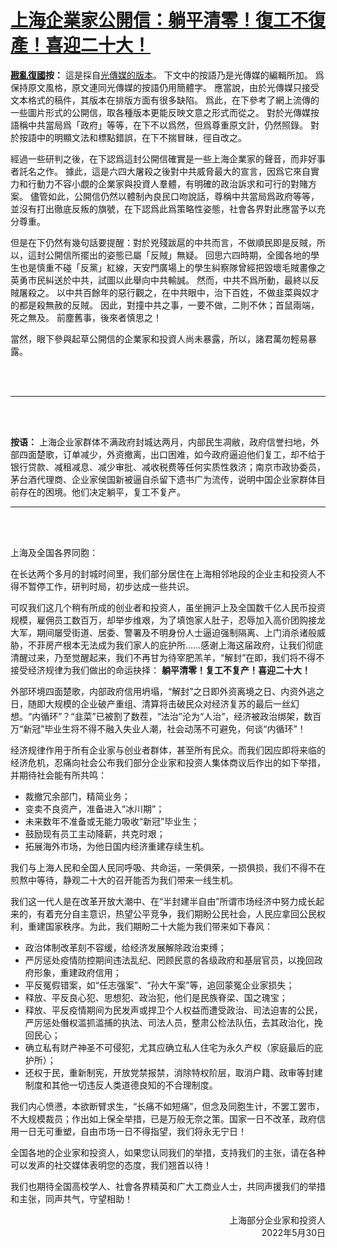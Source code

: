 # [上海企業家公開信：躺平清零！復工不復產！喜迎二十大！](https://github.com/rebuild-roc/main/blob/master/decl/Shanghai-20220530.md)

**[戡亂復國](mailto:rebld-roc@protonmail.com)按：**
這是採自[光傳媒的版本](https://ipkmedia.com/143034/)。
下文中的按語乃是光傳媒的編輯所加。
爲保持原文風格，原文連同光傳媒的按語仍用簡體字。
應當說，由於光傳媒只接受文本格式的稿件，其版本在排版方面有很多缺陷。
爲此，在下參考了網上流傳的一些圖片形式的公開信，取各種版本更能反映文意之形式而從之。
對於光傳媒按語稱中共當局爲「政府」等等，在下不以爲然，但爲尊重原文計，仍然照錄。
對於按語中的明顯文法和標點錯誤，在下不揣冒昧，徑自改之。

經過一些研判之後，在下認爲這封公開信確實是一些上海企業家的聲音，而非好事者託名之作。
據此，這是六四大屠殺之後對中共威脅最大的宣言，因爲它來自實力和行動力不容小覷的企業家與投資人羣體，有明確的政治訴求和可行的對賭方案。
儘管如此，公開信仍然以體制內良民口吻說話，尊稱中共當局爲政府等等，並沒有打出徹底反叛的旗號，在下認爲此爲策略性姿態，社會各界對此應當予以充分尊重。

但是在下仍然有幾句話要提醒：對於兇殘跋扈的中共而言，不做順民即是反賊，所以，這封公開信所擺出的姿態已屬「反賊」無疑。
回思六四時期，全國各地的學生也是慎重不碰「反黨」紅線，天安門廣場上的學生糾察隊曾經把毀壞毛賊畫像之英勇市民糾送於中共，試圖以此舉向中共輸誠。
然而，中共不爲所動，最終以反賊屠殺之。
以中共百餘年的惡行觀之，在中共眼中，治下百姓，不做韭菜與奴才的都是殺無赦的反賊。
因此，對撞中共之事，一要不做，二則不休；首鼠兩端，死之無及。
前塵舊事，後來者慎思之！

當然，眼下參與起草公開信的企業家和投資人尚未暴露，所以，諸君萬勿輕易暴露。


<br />
<br />
<hr />
<br />
<br />

**按语：**
上海企业家群体不满政府封城达两月，内部民生凋敝，政府信誉扫地，外部四面楚歌，订单减少，外资撤离，出口困难，如今政府逼迫他们复工，却不给于银行贷款、减租减息、减少审批、减收税费等任何实质性救济；南京市政协委员，茅台酒代理商、企业家侯国新被逼自杀留下遗书广为流传，说明中国企业家群体目前存在的困境。他们决定躺平，复工不复产。

<hr />
<br />
<br />

上海及全国各界同胞：

在长达两个多月的封城时间里，我们部分居住在上海相邻地段的企业主和投资人不得不暂停工作，研判时局，初步达成一些共识。

可叹我们这几个稍有所成的创业者和投资人，虽坐拥沪上及全国数千亿人民币投资规模，雇佣员工数百万，却举步维艰，为了填饱家人肚子，忍辱加入高价团购接龙大军，期间屡受街道、居委、警署及不明身份人士逼迫强制隔离、上门消杀诸般威胁，不菲房产根本无法成为我们家人的庇护所……感谢上海这届政府，让我们彻底清醒过来，乃至觉醒起来，我们不再甘为待宰肥羔羊，“解封”在即，我们将不得不接受经济规律为我们做出的命运抉择：
**躺平清零！复工不复产！喜迎二十大！**

外部环境四面楚歌，内部政府信用坍塌，“解封”之日即外资离境之日、内资外逃之日，随即大规模的企业破产重组、清算将击破民众对经济复苏的最后一丝幻想。“内循环”？“韭菜”已被割了数茬，“法治”沦为“人治”，经济被政治绑架，数百万“新冠”毕业生将不得不融入失业人潮，社会动荡不可避免，何谈“内循环”！

经济规律作用于所有企业家与创业者群体，甚至所有民众。而我们因应即将来临的经济危机，忍痛向社会公布我们部分企业家和投资人集体商议后作出的如下举措，并期待社会能有所共鸣：
  * 裁撤冗余部门，精简业务；
  * 变卖不良资产，准备进入“冰川期”；
  * 未来数年不准备或无能力吸收“新冠”毕业生；
  * 鼓励现有员工主动降薪，共克时艰；
  * 拓展海外市场，为他日国内经济重建存续生机。

我们与上海人民和全国人民同呼吸、共命运，一荣俱荣，一损俱损，我们不得不在煎熬中等待，静观二十大的召开能否为我们带来一线生机。

我们这一代人是在改革开放大潮中、在“半封建半自由”所谓市场经济中努力成长起来的，有着充分自主意识，热望公平竞争，我们期盼公民社会，人民应拿回公民权利，重建国家秩序。为此，我们期盼二十大能为我们带来如下春风：
  * 政治体制改革刻不容缓，给经济发展解除政治束缚；
  * 严厉惩处疫情防控期间违法乱纪、罔顾民意的各级政府和基层官员，以挽回政府形象，重建政府信用；
  * 平反冤假错案，如“任志强案”、“孙大午案”等，追回蒙冤企业家损失；
  * 释放、平反良心犯、思想犯、政治犯，他们是民族脊梁、国之瑰宝；
  * 释放、平反疫情期间为民发声或捍卫个人权益而遭受政治、司法迫害的公民，严厉惩处僭权滥抓滥捕的执法、司法人员，整肃公检法队伍，去其政治化，挽回民心；
  * 确立私有财产神圣不可侵犯，尤其应确立私人住宅为永久产权（家庭最后的庇护所）；
  * 还权于民，重新制宪，开放党禁报禁，消除特权阶层，取消户籍、政审等封建制度和其他一切违反人类道德良知的不合理制度。

我们内心愤懑，本欲断臂求生，“长痛不如短痛”，但念及同胞生计，不罢工罢市，不大规模裁员；作出如上保全举措，已是万般无奈之策。国家一日不改革，政府信用一日无可重塑，自由市场一日不得指望，我们将永无宁日！

全国各地的企业家和投资人，如果您认同我们的举措，支持我们的主张，请在各种可以发声的社交媒体表明您的态度，我们翘首以待！

我们也期待全国高校学人、社會各界精英和广大工商业人士，共同声援我们的举措和主张，同声共气，守望相助！



<div align="right">上海部分企业家和投资人</div>

<div align="right">2022年5月30日</div>
